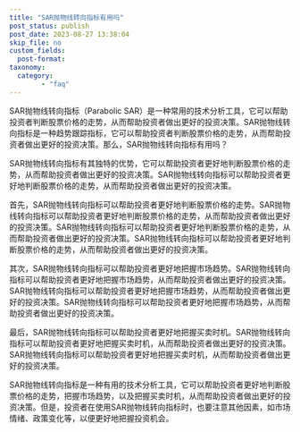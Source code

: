 ```yaml
---
title: "SAR抛物线转向指标有用吗"
post_status: publish
post_date: 2023-08-27 13:38:04
skip_file: no
custom_fields: 
  post-format: 
taxonomy:
  category:
        - "faq"
---
```


SAR抛物线转向指标（Parabolic SAR）是一种常用的技术分析工具，它可以帮助投资者判断股票价格的走势，从而帮助投资者做出更好的投资决策。SAR抛物线转向指标是一种趋势跟踪指标，它可以帮助投资者判断股票价格的走势，从而帮助投资者做出更好的投资决策。那么，SAR抛物线转向指标有用吗？

SAR抛物线转向指标有其独特的优势，它可以帮助投资者更好地判断股票价格的走势，从而帮助投资者做出更好的投资决策。SAR抛物线转向指标可以帮助投资者更好地判断股票价格的走势，从而帮助投资者做出更好的投资决策。

首先，SAR抛物线转向指标可以帮助投资者更好地判断股票价格的走势。SAR抛物线转向指标可以帮助投资者更好地判断股票价格的走势，从而帮助投资者做出更好的投资决策。SAR抛物线转向指标可以帮助投资者更好地判断股票价格的走势，从而帮助投资者做出更好的投资决策。SAR抛物线转向指标可以帮助投资者更好地判断股票价格的走势，从而帮助投资者做出更好的投资决策。

其次，SAR抛物线转向指标可以帮助投资者更好地把握市场趋势。SAR抛物线转向指标可以帮助投资者更好地把握市场趋势，从而帮助投资者做出更好的投资决策。SAR抛物线转向指标可以帮助投资者更好地把握市场趋势，从而帮助投资者做出更好的投资决策。SAR抛物线转向指标可以帮助投资者更好地把握市场趋势，从而帮助投资者做出更好的投资决策。

最后，SAR抛物线转向指标可以帮助投资者更好地把握买卖时机。SAR抛物线转向指标可以帮助投资者更好地把握买卖时机，从而帮助投资者做出更好的投资决策。SAR抛物线转向指标可以帮助投资者更好地把握买卖时机，从而帮助投资者做出更好的投资决策。

SAR抛物线转向指标是一种有用的技术分析工具，它可以帮助投资者更好地判断股票价格的走势，把握市场趋势，以及把握买卖时机，从而帮助投资者做出更好的投资决策。但是，投资者在使用SAR抛物线转向指标时，也要注意其他因素，如市场情绪、政策变化等，以便更好地把握投资机会。
